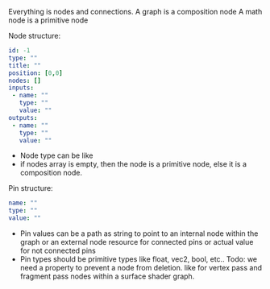 Everything is nodes and connections.
A graph is a composition node
A math node is a primitive node

Node structure:
```yaml
id: -1
type: "" 
title: ""
position: [0,0]
nodes: []
inputs:
 - name: ""
   type: ""
   value: "" 
outputs: 
 - name: ""
   type: ""
   value: ""
```
- Node type can be like 
- if nodes array is empty, then the node is a primitive node, else it is a composition node.

Pin structure:
``` yaml
name: ""
type: ""
value: ""
```
- Pin values can be a path as string to point to an internal node within the graph or an external node resource for connected pins or actual value for not connected pins
- Pin types should be primitive types like float, vec2, bool, etc..
Todo: we need a property to prevent a node from deletion. like for vertex pass and fragment pass nodes within a surface shader graph.
